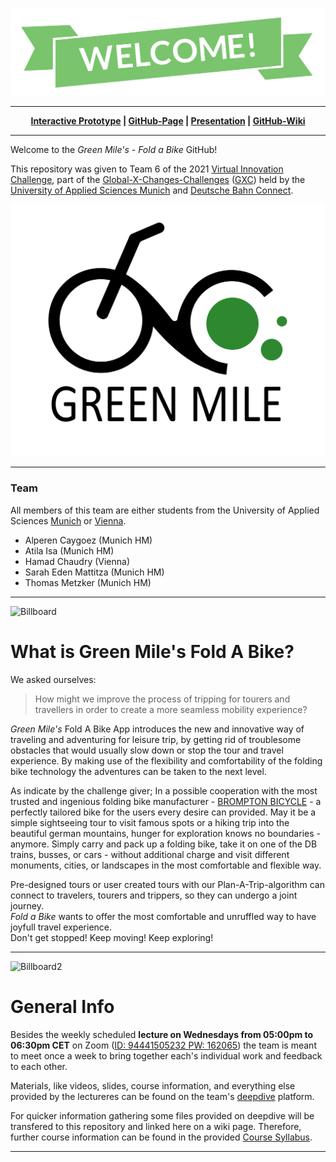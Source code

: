 ![Welcome](https://github.com/gxc-challenge-winter21/the-green-mile/blob/main/Images/Logos/Welcome.png)
***
<p align="center" font-size=728px>  
  <b><a href="https://www.figma.com/proto/RwAh6luudybkP21LzhrzzH/Fold-a-Bike-by-Green-Mile-(Version-2)?node-id=10%3A395&scaling=scale-down&page-id=0%3A1&starting-point-node-id=10%3A395">
    Interactive Prototype</a> |
  <a href="https://gxc-challenge-winter21.github.io/the-green-mile/">GitHub-Page</a> |
  <a href="https://prezi.com/view/jzAOVwa7AzMY6xzARMBy/">Presentation</a> |
  <a href="https://github.com/gxc-challenge-winter21/the-green-mile/wiki">GitHub-Wiki</a>  </b>
  
  
  
  
</p>


***

Welcome to the _Green Mile's - Fold a Bike_ GitHub!  

This repository was given to Team 6 of the 2021 [Virtual Innovation Challenge](https://www.hm.edu/en/international/projects_1/gxc/gxc_virtual_innovation_challenge.en.html), part of the [Global-X-Changes-Challenges](https://www.hm.edu/en/international/projects_1/gxc/index.en.html) ([GXC](https://github.com/gxc-challenge-winter21/the-green-mile/wiki/GXC-International-Virtual-Innovation-Challenge)) held by the [University of Applied Sciences Munich](https://www.hm.edu/en/index.en.html) and [Deutsche Bahn Connect](https://www.deutschebahnconnect.com/en).

![Logo](https://github.com/gxc-challenge-winter21/the-green-mile/blob/main/Images/Logos/Logo_trans.jpg)

***
### <b>Team</b>
All members of this team are either students from the University of Applied Sciences [Munich](https://www.hm.edu/en/index.en.html) or [Vienna](https://www.fh-campuswien.ac.at/en/index.html). 
* Alperen Caygoez (Munich HM)
* Atila Isa (Munich HM) 
* Hamad Chaudry (Vienna)
* Sarah Eden Mattitza (Munich HM)
* Thomas Metzker (Munich HM)
***
![Billboard](https://github.com/gxc-challenge-winter21/the-green-mile/blob/main/Images/FAB1-2.jpg)  

# What is Green Mile's Fold A Bike?

We asked ourselves: 
> How might we improve the process of tripping for tourers and travellers in order to create a more seamless mobility experience?

*Green Mile's* Fold A Bike App introduces the new and innovative way of traveling and adventuring for leisure trip, by getting rid of troublesome obstacles that would usually slow down or stop the tour and travel experience. By making use of the flexibility and comfortability of the folding bike technology the adventures can be taken to the next level.   

As indicate by the challenge giver; In a possible cooperation with the most trusted and ingenious folding bike manufacturer - [BROMPTON BICYCLE](https://www.brompton.com) - a perfectly tailored bike for the users every desire can provided. May it be a simple sightseeing tour to visit famous spots or a hiking trip into the beautiful german mountains,  hunger for exploration knows no boundaries - anymore. Simply carry and pack up a folding bike, take it on one of the DB trains, busses, or cars - without additional charge and visit different monuments, cities, or landscapes in the most comfortable and flexible way.

Pre-designed tours or user created tours with our Plan-A-Trip-algorithm can connect to travelers, tourers and trippers, so they can undergo a joint journey.  
_Fold a Bike_ wants to offer the most comfortable and unruffled way to have joyfull travel experience.  
Don't get stopped! Keep moving! Keep exploring!  
***  
![Billboard2](https://github.com/gxc-challenge-winter21/the-green-mile/blob/main/Images/FAB2.jpg)

# General Info
Besides the weekly scheduled **lecture on Wednesdays from 05:00pm to 06:30pm CET** on Zoom ([ID: 94441505232 PW: 162065](https://hm-edu.zoom.us/j/94441505232?pwd=RUFEdjVzRlQvb2ZvZWxWb3RLUVFtdz09)) the team is meant to meet once a week to bring together each's individual work and feedback to each other.

Materials, like videos, slides, course information, and everything else provided by the lectureres can be found on the team's [deepdive](https://www.deepdive.school/path-player?courseid=gxcfall21&unit=gxcfall21_612cbbd28f744Unit) platform.

For quicker information gathering some files provided on deepdive will be transfered to this repository and linked here on a wiki page.
Therefore, further course information can be found in the provided [Course Syllabus](https://github.com/gxc-challenge-winter21/the-green-mile/blob/d411f7fb2f51987ed30f1dae4a7448461b7ab02d/Course_Syllabus.pdf).

***
